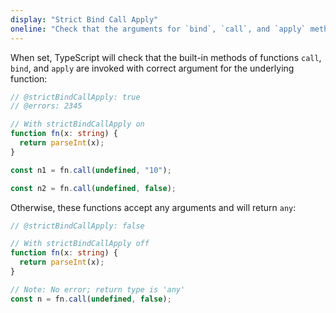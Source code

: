 ```yaml
---
display: "Strict Bind Call Apply"
oneline: "Check that the arguments for `bind`, `call`, and `apply` methods match the original function."
---
```


When set, TypeScript will check that the built-in methods of functions `call`, `bind`, and `apply` are invoked with correct argument for the underlying function:

```ts twoslash
// @strictBindCallApply: true
// @errors: 2345

// With strictBindCallApply on
function fn(x: string) {
  return parseInt(x);
}

const n1 = fn.call(undefined, "10");

const n2 = fn.call(undefined, false);
```

Otherwise, these functions accept any arguments and will return `any`:

```ts twoslash
// @strictBindCallApply: false

// With strictBindCallApply off
function fn(x: string) {
  return parseInt(x);
}

// Note: No error; return type is 'any'
const n = fn.call(undefined, false);
```
